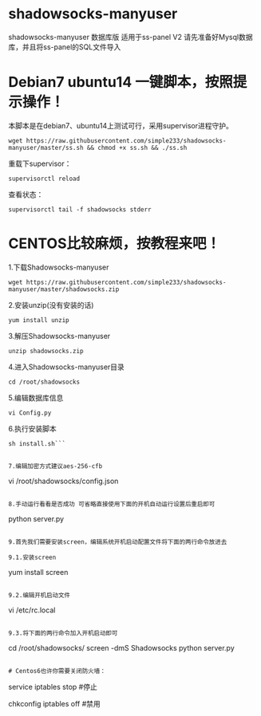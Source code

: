# shadowsocks-manyuser
shadowsocks-manyuser 数据库版 适用于ss-panel V2
请先准备好Mysql数据库，并且将ss-panel的SQL文件导入

# Debian7 ubuntu14 一键脚本，按照提示操作！

本脚本是在debian7、ubuntu14上测试可行，采用supervisor进程守护。

```
wget https://raw.githubusercontent.com/simple233/shadowsocks-manyuser/master/ss.sh && chmod +x ss.sh && ./ss.sh
```

重载下supervisor：

```
supervisorctl reload
```

查看状态：

```
supervisorctl tail -f shadowsocks stderr
```

# CENTOS比较麻烦，按教程来吧！

1.下载Shadowsocks-manyuser

```
wget https://raw.githubusercontent.com/simple233/shadowsocks-manyuser/master/shadowsocks.zip
```

2.安装unzip(没有安装的话)

```
yum install unzip
```

3.解压Shadowsocks-manyuser

```
unzip shadowsocks.zip
```

4.进入Shadowsocks-manyuser目录

```
cd /root/shadowsocks 
```

5.编辑数据库信息

```
vi Config.py
```

6.执行安装脚本

```
sh install.sh```


7.编辑加密方式建议aes-256-cfb

```
vi /root/shadowsocks/config.json
```

8.手动运行看看是否成功 可省略直接使用下面的开机自动运行设置后重启即可

```
python server.py
```

9.首先我们需要安装screen，编辑系统开机启动配置文件将下面的两行命令放进去

9.1.安装screen

```
yum install screen
```

9.2.编辑开机启动文件

```
vi /etc/rc.local
```

9.3.将下面的两行命令加入开机启动即可

```
cd /root/shadowsocks/
screen -dmS Shadowsocks python server.py 
```

# Centos6也许你需要关闭防火墙：
```
service iptables stop #停止

chkconfig iptables off #禁用
```
